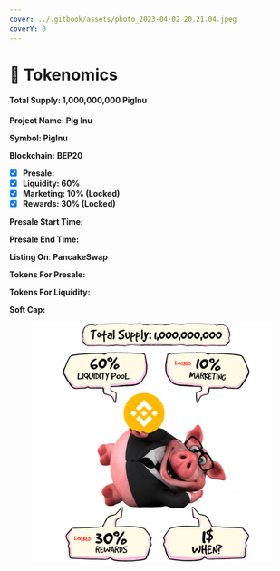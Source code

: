 ```yaml
---
cover: ../.gitbook/assets/photo_2023-04-02 20.21.04.jpeg
coverY: 0
---
```


# 🐽 Tokenomics

#### Total Supply: 1,000,000,000 PigInu

**Project Name: Pig Inu**

**Symbol: PigInu**

**Blockchain:** **BEP20**

* [x] **Presale:**&#x20;
* [x] **Liquidity: 60%**
* [x] **Marketing: 10% (Locked)**
* [x] **Rewards: 30% (Locked)**

**Presale Start Time:**&#x20;

**Presale End Time:**&#x20;

**Listing On**: **PancakeSwap**

**Tokens For Presale:**&#x20;

**Tokens For Liquidity:**

**Soft Cap:**&#x20;

<figure><img src="../.gitbook/assets/as (1).png" alt=""><figcaption></figcaption></figure>
